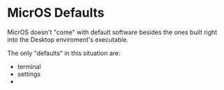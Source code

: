 # MicrOS Defaults

MicrOS doesn't "come" with default software besides the ones built right into the Desktop enviroment's executable.

The only "defaults" in this situation are:
- terminal
- settings
- 
